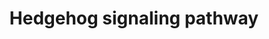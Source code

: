 ---
annotations:
- type: Pathway Ontology
  value: Hedgehog signaling pathway
authors:
- MaintBot
- AlexanderPico
- Christine Chichester
- Eweitz
description: 'The Hedgehog proteins are a family of secreted ligands that include
  sonic hedgehog, Indian hedgehog and desert hedgehog in humans. Binding of Hedgehog
  ligands to their receptors, Patched 1 and 2, prevents inhibition of a 7 transmembrane
  receptor called Smoothened. This leads to activation of GLI family of transcription
  factors (GLI1-3). Signaling through the Hedgehog pathway is essential for development
  of many tissues and organs. This pathway is highly conserved among metazoans. Aberrant
  activation of this pathway has been associated with a number of human malignancies
  including carcinoma of lung, esophagus, pancreas and prostate.  Source: NetPath
  http://www.netpath.org/pathways?path_id=NetPath_10'
last-edited: 2021-05-21
organisms:
- Canis familiaris
redirect_from:
- /index.php/Pathway:WP1141
- /instance/WP1141
schema-jsonld:
- '@context': https://schema.org/
  '@id': https://wikipathways.github.io/pathways/WP1141.html
  '@type': Dataset
  creator:
    '@type': Organization
    name: WikiPathways
  description: 'The Hedgehog proteins are a family of secreted ligands that include
    sonic hedgehog, Indian hedgehog and desert hedgehog in humans. Binding of Hedgehog
    ligands to their receptors, Patched 1 and 2, prevents inhibition of a 7 transmembrane
    receptor called Smoothened. This leads to activation of GLI family of transcription
    factors (GLI1-3). Signaling through the Hedgehog pathway is essential for development
    of many tissues and organs. This pathway is highly conserved among metazoans.
    Aberrant activation of this pathway has been associated with a number of human
    malignancies including carcinoma of lung, esophagus, pancreas and prostate.  Source:
    NetPath http://www.netpath.org/pathways?path_id=NetPath_10'
  keywords:
  - SMO
  - IGF2
  - PTCH2
  - CREBBP
  - SUFU
  - GLI2
  - DYRK1A
  - CDC2
  - IHH
  - GLI3
  - SAP18
  - HHIP
  - GLI1
  - GAS1
  - RAB23
  - SHH
  - CCNB1
  - SKI
  - PTCH
  - SIN3A
  - STK36
  - DHH
  license: CC0
  name: Hedgehog signaling pathway
seo: CreativeWork
title: Hedgehog signaling pathway
wpid: WP1141
---